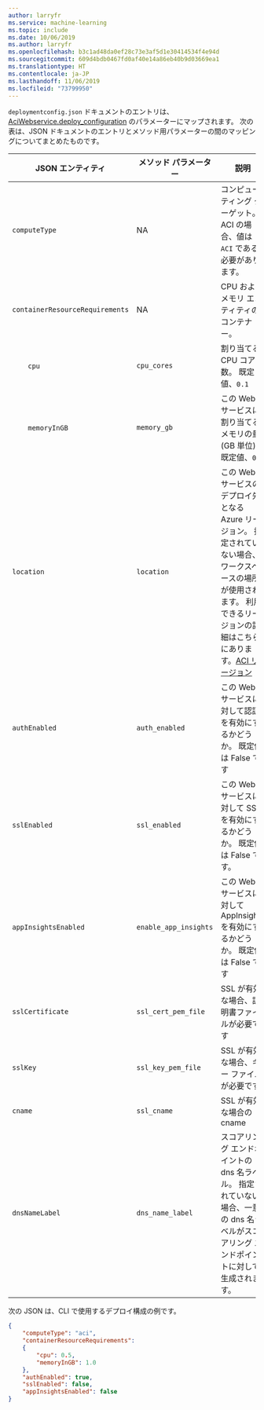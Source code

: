 ```yaml
---
author: larryfr
ms.service: machine-learning
ms.topic: include
ms.date: 10/06/2019
ms.author: larryfr
ms.openlocfilehash: b3c1ad48da0ef28c73e3af5d1e30414534f4e94d
ms.sourcegitcommit: 609d4bdb0467fd0af40e14a86eb40b9d03669ea1
ms.translationtype: HT
ms.contentlocale: ja-JP
ms.lasthandoff: 11/06/2019
ms.locfileid: "73799950"
---
```

`deploymentconfig.json` ドキュメントのエントリは、[AciWebservice.deploy_configuration](https://docs.microsoft.com/python/api/azureml-core/azureml.core.webservice.aci.aciservicedeploymentconfiguration?view=azure-ml-py) のパラメーターにマップされます。 次の表は、JSON ドキュメントのエントリとメソッド用パラメーターの間のマッピングについてまとめたものです。

| JSON エンティティ | メソッド パラメーター | 説明 |
| ----- | ----- | ----- |
| `computeType` | NA | コンピューティング ターゲット。 ACI の場合、値は `ACI` である必要があります。 |
| `containerResourceRequirements` | NA | CPU およびメモリ エンティティのコンテナー。 |
| &emsp;&emsp;`cpu` | `cpu_cores` | 割り当てる CPU コアの数。 既定値、`0.1` |
| &emsp;&emsp;`memoryInGB` | `memory_gb` | この Web サービスに割り当てるメモリの量 (GB 単位)。 既定値、`0.5` |
| `location` | `location` | この Web サービスのデプロイ先となる Azure リージョン。 指定されていない場合、ワークスペースの場所が使用されます。 利用できるリージョンの詳細はこちらにあります。[ACI リージョン](https://azure.microsoft.com/global-infrastructure/services/?regions=all&products=container-instances) |
| `authEnabled` | `auth_enabled` | この Web サービスに対して認証を有効にするかどうか。 既定値は False です |
| `sslEnabled` | `ssl_enabled` | この Web サービスに対して SSL を有効にするかどうか。 既定値は False です。 |
| `appInsightsEnabled` | `enable_app_insights` | この Web サービスに対して AppInsights を有効にするかどうか。 既定値は False です |
| `sslCertificate` | `ssl_cert_pem_file` | SSL が有効な場合、証明書ファイルが必要です |
| `sslKey` | `ssl_key_pem_file` | SSL が有効な場合、キー ファイルが必要です |
| `cname` | `ssl_cname` | SSL が有効な場合の cname |
| `dnsNameLabel` | `dns_name_label` | スコアリング エンドポイントの dns 名ラベル。 指定されていない場合、一意の dns 名ラベルがスコアリング エンドポイントに対して生成されます。 |

次の JSON は、CLI で使用するデプロイ構成の例です。

```json
{
    "computeType": "aci",
    "containerResourceRequirements":
    {
        "cpu": 0.5,
        "memoryInGB": 1.0
    },
    "authEnabled": true,
    "sslEnabled": false,
    "appInsightsEnabled": false
}
```